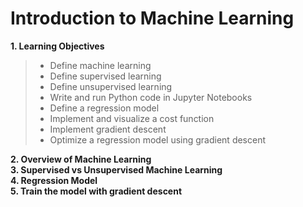 # Introduction to Machine Learning 
 **1. Learning Objectives**  
>- Define machine learning
>- Define supervised learning
>- Define unsupervised learning
>- Write and run Python code in Jupyter Notebooks
>- Define a regression model
>- Implement and visualize a cost function
>- Implement gradient descent
>- Optimize a regression model using gradient descent

**2. Overview of Machine Learning**  
**3. Supervised vs Unsupervised Machine Learning**  
**4. Regression Model**  
**5. Train the model with gradient descent**
